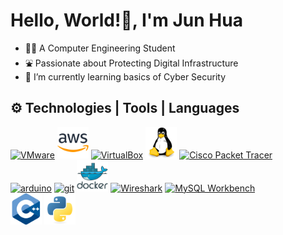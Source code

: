 # Hello, World!👋, I'm Jun Hua
* 👨‍💻 A Computer Engineering Student
* ⛲ Passionate about Protecting Digital Infrastructure 
* 🌱 I’m currently learning basics of Cyber Security

## ⚙️ Technologies | Tools | Languages   
<!-- Technologies/Platforms -->
<a href="https://www.vmware.com/" target="_blank" rel="noreferrer"><img src="icons/vmware.png" alt="VMware" width="50" height="50"/></a>
<a href="https://aws.amazon.com" target="_blank" rel="noreferrer"><img src="https://raw.githubusercontent.com/devicons/devicon/master/icons/amazonwebservices/amazonwebservices-original-wordmark.svg" alt="aws" width="50" height="50"/></a>
<a href="https://www.virtualbox.org/" target="_blank" rel="noreferrer"><img src="icons/virtualbox.png" alt="VirtualBox" width="50" height="50"/></a>
<a href="https://www.linux.org/" target="_blank" rel="noreferrer"><img src="https://raw.githubusercontent.com/devicons/devicon/master/icons/linux/linux-original.svg" alt="linux" width="50" height="50"/></a>
<a href="https://www.netacad.com/cisco-packet-tracer" target="_blank" rel="noreferrer"><img src="icons/ciscopackettracer.png" alt="Cisco Packet Tracer" width="50" height="50"/></a>
<br><!-- Development Tools -->
<a href="https://www.arduino.cc/" target="_blank" rel="noreferrer"><img src="https://cdn.worldvectorlogo.com/logos/arduino-1.svg" alt="arduino" width="50" height="50"/></a>
<a href="https://git-scm.com/" target="_blank" rel="noreferrer"><img src="https://www.vectorlogo.zone/logos/git-scm/git-scm-icon.svg" alt="git" width="50" height="50"/></a>
<a href="https://www.docker.com/" target="_blank" rel="noreferrer"><img src="https://raw.githubusercontent.com/devicons/devicon/master/icons/docker/docker-original-wordmark.svg" alt="docker" width="50" height="50"/></a>
<a href="https://www.wireshark.org/" target="_blank" rel="noreferrer"><img src="icons/wireshark.png" alt="Wireshark" width="50" height="50"/></a>
<a href="https://www.mysql.com/products/workbench/" target="_blank" rel="noreferrer"><img src="icons/MySQLWorkbench-512.png" alt="MySQL Workbench" width="50" height="50"/></a>
<br><!-- Programming Languages -->
<a href="https://www.w3schools.com/cpp/" target="_blank" rel="noreferrer"><img src="https://raw.githubusercontent.com/devicons/devicon/master/icons/cplusplus/cplusplus-original.svg" alt="cplusplus" width="50" height="50"/></a>
<a href="https://www.python.org" target="_blank" rel="noreferrer"><img src="https://raw.githubusercontent.com/devicons/devicon/master/icons/python/python-original.svg" alt="python" width="50" height="50"/></a>


<!-- <a href="https://www.mendix.com/" target="_blank" rel="noreferrer">
  <img src="icons/mendixstudiopro.png" alt="Mendix Studio Pro" width="50" height="50"/>
</a> -->


